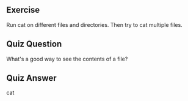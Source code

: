 ## Exercise

Run cat on different files and directories. Then try to cat multiple files. 

## Quiz Question

What's a good way to see the contents of a file?

## Quiz Answer

cat